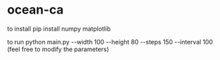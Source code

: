 # ocean-ca
to install
pip install numpy matplotlib

to run
python main.py --width 100 --height 80 --steps 150 --interval 100 (feel free to modify the parameters)
